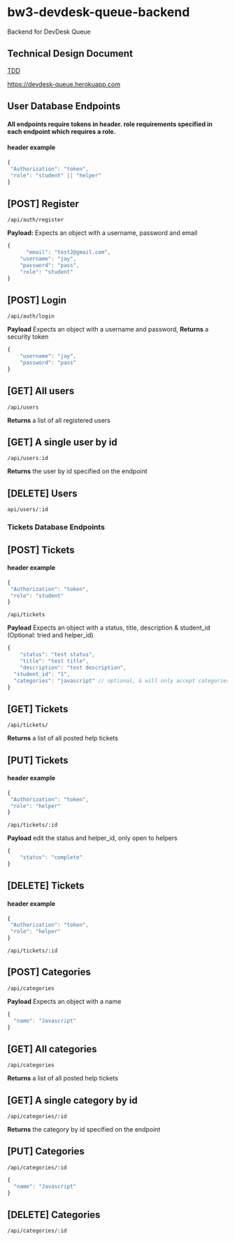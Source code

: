 # bw3-devdesk-queue-backend

Backend for DevDesk Queue

## Technical Design Document

[TDD](https://docs.google.com/document/d/1NNdDonJhEtS1wGPb88NQR7Fg2C0gkBwX51sXeloip68/edit#)

https://devdesk-queue.herokuapp.com

## User Database Endpoints

#### All endpoints require tokens in header. role requirements specified in each endpoint which requires a role.

#### header example

```js
{
 "Authorization": "token",
 "role": "student" || "helper"
}
```

## [POST] Register

`/api/auth/register`

**Payload:** Expects an object with a username, password and email

```js
{
	  "email": "test2@gmail.com",
    "username": "jay",
    "password": "pass",
    "role": "student"
}
```

## [POST] Login

`/api/auth/login`

**Payload** Expects an object with a username and password, **Returns** a security token

```js
{
    "username": "jay",
    "password": "pass"
}
```

## [GET] All users

`/api/users`

**Returns** a list of all registered users

## [GET] A single user by id

`/api/users:id`

**Returns** the user by id specified on the endpoint

## [DELETE] Users

`api/users/:id`

### Tickets Database Endpoints

## [POST] Tickets

#### header example

```js
{
 "Authorization": "token",
 "role": "student"
}
```

`/api/tickets`

**Payload** Expects an object with a status, title, description & student_id (Optional: tried and helper_id)

```js
{
	"status": "test status",
	"title": "test title",
	"description": "test description",
  "student_id": "1",
  "categories": "javascript" // optional, & will only accept categories in the categories table
}
```

## [GET] Tickets

`/api/tickets/`

**Returns** a list of all posted help tickets

## [PUT] Tickets

#### header example

```js
{
 "Authorization": "token",
 "role": "helper"
}
```

`/api/tickets/:id`

**Payload** edit the status and helper_id, only open to helpers

```js
{
	"status": "complete"
}
```

## [DELETE] Tickets

#### header example

```js
{
 "Authorization": "token",
 "role": "helper"
}
```

`/api/tickets/:id`

## [POST] Categories

`/api/categories`

**Payload** Expects an object with a name

```js
{
  "name": "Javascript"
}
```

## [GET] All categories

`/api/categories`

**Returns** a list of all posted help tickets

## [GET] A single category by id

`/api/categories/:id`

**Returns** the category by id specified on the endpoint

## [PUT] Categories

`/api/categories/:id`

```js
{
  "name": "Javascript"
}
```

## [DELETE] Categories

`/api/categories/:id`
